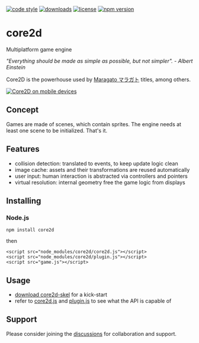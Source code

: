 [![code style](https://img.shields.io/badge/code_style-classic-blue.svg)](http://diogoeichert.github.io/eslint-config-classic)
[![downloads](https://img.shields.io/npm/dt/core2d.svg)](https://www.npmjs.com/package/core2d)
[![license](https://img.shields.io/github/license/diogoeichert/core2d.svg)](LICENSE)
[![npm version](https://img.shields.io/npm/v/core2d.svg)](https://www.npmjs.com/package/core2d)

# core2d
Multiplatform game engine

*"Everything should be made as simple as possible, but not simpler". - Albert Einstein*

Core2D is the powerhouse used by [Maragato マラガト](https://maragato.itch.io) titles, among others.

[![Core2D on mobile devices](https://img.youtube.com/vi/J9ioXAm-qpE/0.jpg)](https://www.youtube.com/watch?v=J9ioXAm-qpE)

## Concept
Games are made of scenes, which contain sprites. The engine needs at least one scene to be initialized. That's it.

## Features
- collision detection: translated to events, to keep update logic clean
- image cache: assets and their transformations are reused automatically
- user input: human interaction is abstracted via controllers and pointers
- virtual resolution: internal geometry free the game logic from displays

## Installing
### Node.js
```
npm install core2d
```
then
```
<script src="node_modules/core2d/core2d.js"></script>
<script src="node_modules/core2d/plugin.js"></script>
<script src="game.js"></script>
```

## Usage
- [download core2d-skel](https://github.com/diogoeichert/core2d-skel/archive/refs/heads/main.zip) for a kick-start
- refer to [core2d.js](core2d.js) and [plugin.js](plugin.js) to see what the API is capable of

## Support
Please consider joining the [discussions](https://github.com/diogoeichert/core2d/discussions) for collaboration and support.

